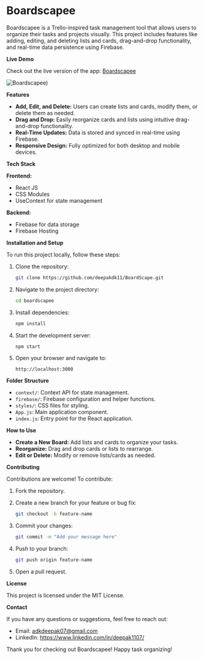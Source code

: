 # Boardscapee

Boardscapee is a Trello-inspired task management tool that allows users to organize their tasks and projects visually. This project includes features like adding, editing, and deleting lists and cards, drag-and-drop functionality, and real-time data persistence using Firebase.

**Live Demo**

Check out the live version of the app: [Boardscapee](https://boardscapee.web.app/)

![Boardscapee)](https://github.com/user-attachments/assets/c5309bad-a0d2-4e6e-82aa-7cc3bdf54b72)

**Features**

*   **Add, Edit, and Delete:** Users can create lists and cards, modify them, or delete them as needed.
*   **Drag and Drop:** Easily reorganize cards and lists using intuitive drag-and-drop functionality.
*   **Real-Time Updates:** Data is stored and synced in real-time using Firebase.
*   **Responsive Design:** Fully optimized for both desktop and mobile devices.

**Tech Stack**

**Frontend:**

*   React JS
*   CSS Modules
*   UseContext for state management

**Backend:**

*   Firebase for data storage
*   Firebase Hosting

**Installation and Setup**

To run this project locally, follow these steps:

1.  Clone the repository:

    ```bash
    git clone https://github.com/deepakdk11/BoardScape.git
    ```

2.  Navigate to the project directory:

    ```bash
    cd boardscapee
    ```

3.  Install dependencies:

    ```bash
    npm install
    ```

4.  Start the development server:

    ```bash
    npm start
    ```

5.  Open your browser and navigate to:

    ```
    http://localhost:3000
    ```

**Folder Structure**

*   `context/`: Context API for state management.
*   `firebase/`: Firebase configuration and helper functions.
*   `styles/`: CSS files for styling.
*   `App.js`: Main application component.
*   `index.js`: Entry point for the React application.

**How to Use**

*   **Create a New Board:** Add lists and cards to organize your tasks.
*   **Reorganize:** Drag and drop cards or lists to rearrange.
*   **Edit or Delete:** Modify or remove lists/cards as needed.

**Contributing**

Contributions are welcome! To contribute:

1.  Fork the repository.
2.  Create a new branch for your feature or bug fix:

    ```bash
    git checkout -b feature-name
    ```

3.  Commit your changes:

    ```bash
    git commit -m "Add your message here"
    ```

4.  Push to your branch:

    ```bash
    git push origin feature-name
    ```

5.  Open a pull request.

**License**

This project is licensed under the MIT License.

**Contact**

If you have any questions or suggestions, feel free to reach out:

*   Email: adkdeepak07@gmail.com
*   LinkedIn: https://www.linkedin.com/in/deepak1107/

Thank you for checking out Boardscapee! Happy task organizing!